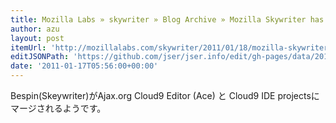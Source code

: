 ```yaml
---
title: Mozilla Labs » skywriter » Blog Archive » Mozilla Skywriter has been merged into Ace
author: azu
layout: post
itemUrl: 'http://mozillalabs.com/skywriter/2011/01/18/mozilla-skywriter-has-been-merged-into-ace/'
editJSONPath: 'https://github.com/jser/jser.info/edit/gh-pages/data/2011/01/index.json'
date: '2011-01-17T05:56:00+00:00'
---
```

Bespin(Skeywriter)がAjax.org Cloud9 Editor (Ace) と Cloud9 IDE projectsにマージされるようです。
